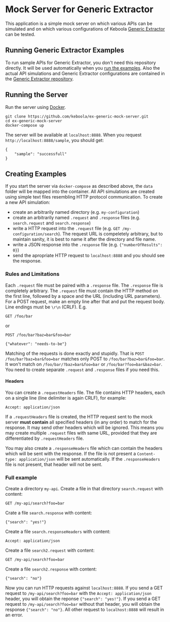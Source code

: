# Mock Server for Generic Extractor
This application is a simple mock server on which various APIs can be simulated and on which
various configurations of Keboola [Generic Extractor](todo) can be tested.

## Running Generic Extractor Examples
To run sample APIs for Generic Extractor, you don't need this repository directly. It will be used 
automatically when you [run the examples](http://developers.keboola.com/extend/generic-extractor/running/#running-examples).
Also the actual API simulations and Generic Extractor configurations are contained in the 
[Generic Extractor repository](https://github.com/keboola/generic-extractor/).

## Running the Server
Run the server using [Docker](https://www.docker.com/). 

```
git clone https://github.com/keboola/ex-generic-mock-server.git
cd ex-generic-mock-server
docker-compose up
```

The server will be available at `localhost:8888`. When you request `http://localhost:8888/sample`, you should get:

```
{
	"sample": "successfull"
}
```

## Creating Examples
If you start the server via `docker-compose` as described above, the `data` folder will be mapped into the container. All API simulations
are created using simple text files resembling HTTP protocol communication. To create a new API simulation:

- create an arbitrarily named directory (e.g. `my-configuration`)
- create an arbitrarily named `.request` and `.response` files (e.g. `search.request` and `search.response`)
- write a HTTP request into the `.request` file (e.g. `GET /my-configuration/search`). The request URL is compeletely arbitrary, but 
to maintain sanity, it is best to name it after the directory and file name.
- write a JSON response into the `.response` file (e.g. `{"numberOfResults": 0}`) 
- send the apropriate HTTP request to `localhost:8888` and you should see the response.

### Rules and Limitations
Each `.request` file must be paired with a `.response` file. The `.response` file is completely arbitrary. The `.request` file must 
contain the HTTP method on the first line, followed by a space and the URL (including URL parameters). For a POST request, make an 
empty line after that and put the request body. Line endings must be `\r\n` (CRLF). E.g.

```
GET /foo/bar
```

or 

```
POST /foo/bar?baz=bar&foo=bar

{"whatever": "needs-to-be"}
```

Matching of the requests is done exactly and stupidly. That is `POST /foo/bar?baz=bar&foo=bar` matches only POST to `/foo/bar?baz=bar&foo=bar`. 
It won't match on `/foo/bar/?baz=bar&foo=bar` or `/foo/bar?foo=bar&baz=bar`. You need to create separate `.request` and `.response` files 
if you need this.

#### Headers
You can create a `.requestHeaders` file. The file contains HTTP headers, each on a single line (line delimiter is again CRLF), for example:

```
Accept: application/json
```

If a `.requestHeaders` file is created, the HTTP request sent to the mock server **must contain** all specified headers (in any order) to
match for the response. It may send other headers which will be ignored. This means you may create multiple `.request` files with same URL,
provided that they are differentiated by `.requestHeaders` file. 

You may also create a `.responseHeaders` file which can contain the headers which will be sent with the response. If the file is not present
a `Content-type: application/json` will be sent automatically. If the `.responseHeaders` file is not present, that header will not be sent.

### Full example
Create a directory `my-api`. Create a file in that directory `search.request` with content:

```
GET /my-api/search?foo=bar
```

Crate a file `search.response` with content:

```
{"search": "yes!"}
```

Create a file `search.responseHeaders` with content:

```
Accept: application/json
```

Create a file `search2.request` with content:

```
GET /my-api/search?foo=bar
```

Create a file `search2.response` with content:

```
{"search": "no"}
```

Now you can run HTTP requests against `localhost:8888`. If you send a GET request to `/my-api/search?foo=bar` with the 
`Accept: application/json` header, you will obtain the reponse `{"search": "yes!"}`. If you send a GET request to 
`/my-api/search?foo=bar` without that header, you will obtain the response `{"search": "no"}`. All other request to 
`localhost:8888` will result in an error.
